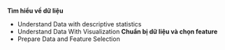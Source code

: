 **Tìm hiểu về dữ liệu**
- Understand Data with descriptive statistics
- Understand Data With Visualization
**Chuẩn bị dữ liệu và chọn feature**
- Prepare Data and Feature Selection
